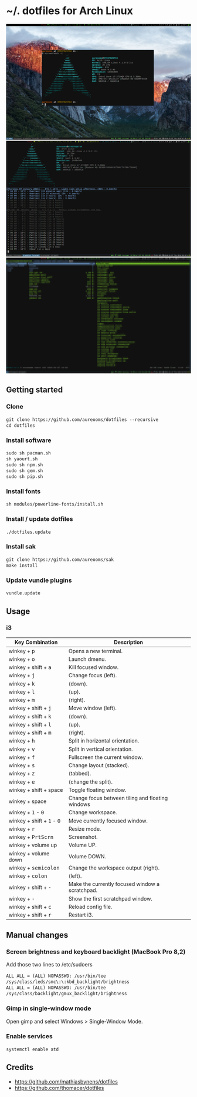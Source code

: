 # ~/. dotfiles for Arch Linux

![screenshot](https://raw.githubusercontent.com/aureooms/dotfiles/master/files/screenshot.png)
![screenshot](https://raw.githubusercontent.com/aureooms/dotfiles/master/files/screenshot-weather.png)
![screenshot](https://raw.githubusercontent.com/aureooms/dotfiles/master/files/lockscreen.png)

## Getting started

### Clone

    git clone https://github.com/aureooms/dotfiles --recursive
    cd dotfiles

### Install software

    sudo sh pacman.sh
    sh yaourt.sh
    sudo sh npm.sh
    sudo sh gem.sh
    sudo sh pip.sh

### Install fonts

    sh modules/powerline-fonts/install.sh
    
### Install / update dotfiles

    ./dotfiles.update
    
### Install sak

	git clone https://github.com/aureooms/sak
	make install
    
### Update vundle plugins

	vundle.update
	
## Usage

### i3

| Key Combination                 | Description                                                                                            |
| ------------------------------- | ------------------------------------------------------------------------------------------------------ |
| winkey + <kbd>p</kbd>                 | Opens a new terminal.                                                                             |
| winkey + <kbd>o</kbd>           | Launch dmenu.                                                                  |
| winkey + shift + <kbd>a</kbd>           | Kill focused window.                                                               |
| winkey + <kbd>j</kbd>           | Change focus (left).                                                                |
| winkey + <kbd>k</kbd>           | (down).                                                           |
| winkey + <kbd>l</kbd>           | (up).                                                                  |
| winkey + <kbd>m</kbd>           | (right).               
| winkey + shift + <kbd>j</kbd>   | Move window (left).                                                                |
| winkey + shift + <kbd>k</kbd>   | (down).                                                           |
| winkey + shift + <kbd>l</kbd>   | (up).                                                                  |
| winkey + shift + <kbd>m</kbd>   | (right).   
| winkey + <kbd>h</kbd>           | Split in horizontal orientation.    
| winkey + <kbd>v</kbd>           | Split in vertical orientation.
| winkey + <kbd>f</kbd>           | Fullscreen the current window.
| winkey + <kbd>s</kbd>           | Change layout (stacked).
| winkey + <kbd>z</kbd>           | (tabbed).
| winkey + <kbd>e</kbd>           | (change the split).
| winkey + shift + space   | Toggle floating window.
| winkey + space                  | Change focus between tiling and floating windows
| winkey + <kbd>1</kbd> - <kbd>0</kbd> | Change workspace.
| winkey + shift + <kbd>1</kbd> - <kbd>0</kbd> | Move currently focused window.
| winkey + <kbd>r</kbd>           | Resize mode.
| winkey + <kbd>PrtScrn</kbd>     | Screenshot.
| winkey + volume up   | Volume UP.
| winkey + volume down   | Volume DOWN.
| winkey + <kbd>semicolon</kbd>           | Change the workspace output (right).
| winkey + <kbd>colon</kbd>           | (left).
| winkey + shift + <kbd>-</kbd>   | Make the currently focused window a scratchpad.
| winkey + <kbd>-</kbd>           | Show the first scratchpad window.
| winkey + shift + <kbd>c</kbd>   | Reload config file.
| winkey + shift + <kbd>r</kbd>   | Restart i3.

## Manual changes

### Screen brightness and keyboard backlight (MacBook Pro 8,2)

Add those two lines to /etc/sudoers

    ALL ALL = (ALL) NOPASSWD: /usr/bin/tee /sys/class/leds/smc\:\:kbd_backlight/brightness 
    ALL ALL = (ALL) NOPASSWD: /usr/bin/tee /sys/class/backlight/gmux_backlight/brightness

### Gimp in single-window mode

Open gimp and select Windows > Single-Window Mode.

### Enable services

	systemctl enable atd

## Credits

  - https://github.com/mathiasbynens/dotfiles
  - https://github.com/thomacer/dotfiles
